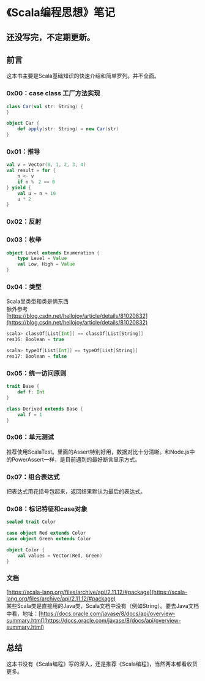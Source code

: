 # 《Scala编程思想》笔记

<a name="2e82d497"></a>
## 还没写完，不定期更新。
<a name="df368884"></a>
## 前言
这本书主要是Scala基础知识的快速介绍和简单罗列。并不全面。
<a name="8546d654"></a>
### 0x00：case class 工厂方法实现

```scala
class Car(val str: String) {
}

object Car {
    def apply(str: String) = new Car(str)
}
```
<a name="5503a7be"></a>
### 0x01：推导

```scala
val v = Vector(0, 1, 2, 3, 4)
val result = for {
	n <- v
	if n %　2 == 0
} yield {
	val u = n + 10
	u * 2
}
```
<a name="0571ede3"></a>
### 0x02：反射

<a name="a1740418"></a>
### 0x03：枚举

```scala
object Level extends Enumeration {
    type Level = Value
    val Low, High = Value
}
```
<a name="3eb3bf0c"></a>
### 0x04：类型
Scala里类型和类是俩东西<br />额外参考<br />[https://blog.csdn.net/hellojoy/article/details/81020832](https://blog.csdn.net/hellojoy/article/details/81020832)
```scala
scala> classOf[List[Int]] == classOf[List[String]]
res16: Boolean = true

scala> typeOf[List[Int]] == typeOf[List[String]]
res17: Boolean = false
```
<a name="4f8c6b90"></a>
### 0x05：统一访问原则
```scala
trait Base {
    def f: Int
}

class Derived extends Base {
    val f = 1
}
```
<a name="32988f7d"></a>
### 0x06：单元测试
推荐使用ScalaTest。里面的Assert特别好用，数据对比十分清晰。和Node.js中的PowerAssert一样，是目前遇到的最好断言显示方式。
<a name="527e139f"></a>
### 0x07：组合表达式
把表达式用花括号包起来，返回结果默认为最后的表达式。
<a name="9cc4406b"></a>
### 0x08：标记特征和case对象

```scala
sealed trait Color 

case object Red extends Color
case object Green extends Color

object Color {
    val values = Vector(Red, Green)
}
```

<a name="32536950"></a>
### 文档
[https://scala-lang.org/files/archive/api/2.11.12/#package](https://scala-lang.org/files/archive/api/2.11.12/#package)<br />某些Scala类是直接用的Java类，Scala文档中没有（例如String）。要去Java文档中看，地址：[https://docs.oracle.com/javase/8/docs/api/overview-summary.html](https://docs.oracle.com/javase/8/docs/api/overview-summary.html)
<a name="25f9c7fa"></a>
## 总结
这本书没有《Scala编程》写的深入，还是推荐《Scala编程》，当然两本都看收货更多。
